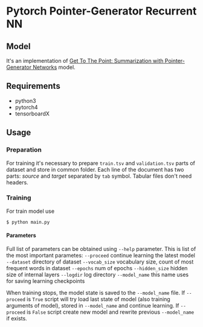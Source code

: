 # Pytorch Pointer-Generator Recurrent NN
## Model
It's an implementation of [Get To The Point: Summarization with Pointer-Generator Networks](https://arxiv.org/abs/1704.04368) model.
## Requirements
* python3
* pytorch4
* tensorboardX

## Usage
### Preparation
For training it's necessary to prepare `train.tsv` and `validation.tsv` parts of dataset and store in common folder. Each line of the document has two parts: *source* and  *target* separated by `tab` symbol. Tabular files don't need headers.
### Training
For train model use
```
$ python main.py
```
#### Parameters
Full list of parameters can be obtained using `--help` parameter.
This is list of the most important parametes:
`--proceed` continue learning the latest model
`--dataset` directory of dataset
`--vocab_size` vocabulary size, count of most frequent words in dataset
`--epochs` num of epochs
`--hidden_size` hidden size of internal layers
`--logdir` log directory
`--model_name` this name uses for saving learning checkpoints

When training stops, the model state is saved to the `--model_name` file.
If `--proceed` is `True` script will try load last state of model (also training arguments of model), stored in `--model_name` and continue learning.
If `--proceed` is `False` script create new model and rewrite previous `--model_name` if exists.